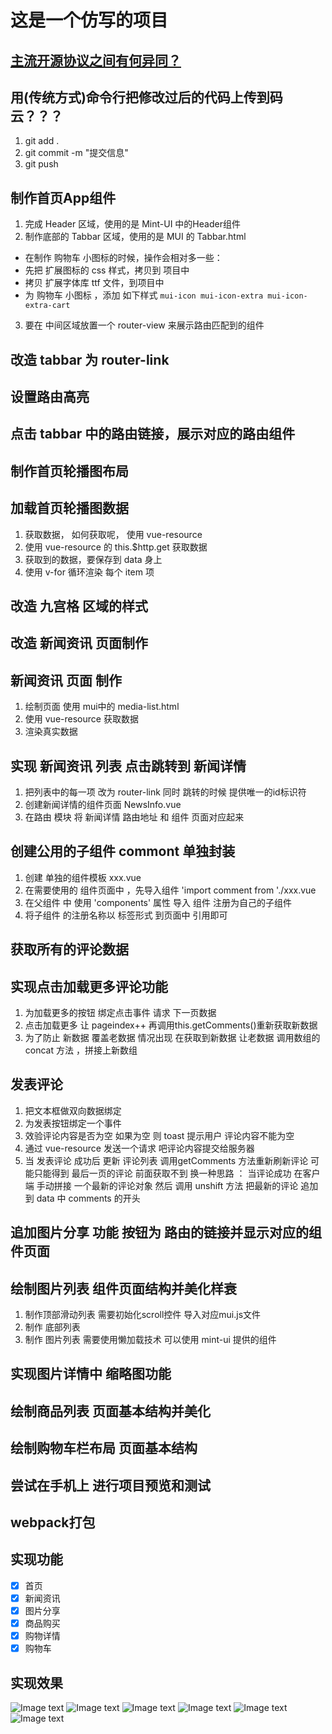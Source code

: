 # 这是一个仿写的项目

## 

### 



## [主流开源协议之间有何异同？](https://www.zhihu.com/question/19568896)

## 用(传统方式)命令行把修改过后的代码上传到码云？？？
1. git add .
2. git commit -m "提交信息"
3. git push

## 制作首页App组件
1. 完成 Header 区域，使用的是 Mint-UI 中的Header组件
2. 制作底部的 Tabbar 区域，使用的是 MUI 的 Tabbar.html
 + 在制作 购物车 小图标的时候，操作会相对多一些：
 + 先把 扩展图标的 css 样式，拷贝到 项目中
 + 拷贝 扩展字体库 ttf 文件，到项目中
 + 为 购物车 小图标 ，添加 如下样式 `mui-icon mui-icon-extra mui-icon-extra-cart`
3. 要在 中间区域放置一个 router-view 来展示路由匹配到的组件

## 改造 tabbar 为 router-link

## 设置路由高亮

## 点击 tabbar 中的路由链接，展示对应的路由组件

## 制作首页轮播图布局

## 加载首页轮播图数据
1. 获取数据， 如何获取呢， 使用 vue-resource
2. 使用 vue-resource 的 this.$http.get 获取数据
3. 获取到的数据，要保存到 data 身上
4. 使用 v-for 循环渲染 每个 item 项

## 改造 九宫格 区域的样式

## 改造 新闻资讯 页面制作

## 新闻资讯 页面 制作
1. 绘制页面 使用 mui中的 media-list.html
2. 使用 vue-resource 获取数据
3. 渲染真实数据

## 实现 新闻资讯 列表 点击跳转到 新闻详情
1. 把列表中的每一项 改为 router-link 同时 跳转的时候 提供唯一的id标识符
2. 创建新闻详情的组件页面 NewsInfo.vue
3. 在路由 模块 将 新闻详情 路由地址 和 组件 页面对应起来

## 创建公用的子组件 commont 单独封装
1. 创建 单独的组件模板 xxx.vue
2. 在需要使用的 组件页面中 ，先导入组件 'import comment from './xxx.vue
3. 在父组件 中 使用 'components' 属性 导入 组件 注册为自己的子组件 
4. 将子组件 的注册名称以 标签形式 到页面中 引用即可

## 获取所有的评论数据

## 实现点击加载更多评论功能
1. 为加载更多的按钮 绑定点击事件 请求 下一页数据
2. 点击加载更多 让 pageindex++ 再调用this.getComments()重新获取新数据
3. 为了防止 新数据 覆盖老数据 情况出现 在获取到新数据 让老数据 调用数组的 concat 方法 ，拼接上新数组 

## 发表评论
1. 把文本框做双向数据绑定
2. 为发表按钮绑定一个事件
3. 效验评论内容是否为空 如果为空 则 toast 提示用户 评论内容不能为空
4. 通过 vue-resource 发送一个请求 吧评论内容提交给服务器
5. 当 发表评论 成功后 更新 评论列表 调用getComments 方法重新刷新评论 可能只能得到 最后一页的评论 前面获取不到 
换一种思路 ： 当评论成功 在客户端 手动拼接 一个最新的评论对象 然后 调用 unshift 方法 把最新的评论 追加到 data 中 comments 的开头 

## 追加图片分享 功能 按钮为 路由的链接并显示对应的组件页面

## 绘制图片列表 组件页面结构并美化样衰
1. 制作顶部滑动列表 需要初始化scroll控件 导入对应mui.js文件
2. 制作 底部列表
3. 制作 图片列表 需要使用懒加载技术 可以使用 mint-ui 提供的组件

## 实现图片详情中 缩略图功能

## 绘制商品列表 页面基本结构并美化

## 绘制购物车栏布局 页面基本结构

## 尝试在手机上 进行项目预览和测试

## webpack打包 

## 实现功能

- [x] 首页
- [x] 新闻资讯
- [x] 图片分享
- [x] 商品购买
- [x] 购物详情
- [x] 购物车

## 实现效果

![Image text](https://raw.githubusercontent.com/Keinth1909/VueM/master/src/images/1.png) 
![Image text](https://raw.githubusercontent.com/Keinth1909/VueM/master/src/images/2.png) 
![Image text](https://raw.githubusercontent.com/Keinth1909/VueM/master/src/images/3.png) 
![Image text](https://raw.githubusercontent.com/Keinth1909/VueM/master/src/images/4.png) 
![Image text](https://raw.githubusercontent.com/Keinth1909/VueM/master/src/images/5.png) 
![Image text](https://raw.githubusercontent.com/Keinth1909/VueM/master/src/images/6.png) 